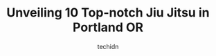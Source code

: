 ---
layout: ampstory
image: https://i0.wp.com/www.depkes.org/wp-content/uploads/2023/06/jiu-jitsu-0-in-portland-or-1685770152.jpeg?resize=640,853
author: techidn
featured: false
description: Discover the impressive array of Jiu Jitsu options in Portland OR, where you can find 10 of the largest Jiu Jitsu establishments in the area. From renowned classics to hidden gems, Portland 
title: Unveiling 10 Top-notch Jiu Jitsu in Portland OR
cover:
   title: Unveiling 10 Top-notch Jiu Jitsu in Portland OR
   subtitle: Rickpate
   background: https://www.depkes.org/wp-content/uploads/2023/06/jiu-jitsu-0-in-portland-or-1685770152.jpeg

pages: 
 - layout: thirds
   top: <h1>#1 Straight Blast Gym Portland - BJJ & MMA Gym</h1>
   bottom: "<p>Havent been here in a few years so may be different but they arent a gym Id recommend whatsoever. Unless you wanna get locked in a too expensive contract and not be ab</p>"
   background: https://www.depkes.org/wp-content/uploads/2023/06/jiu-jitsu-1-in-portland-or-1685770152.jpeg
   backgroundblur: true
 - layout: thirds
   top: <h1>#2 Industrial Strength - Fitness & Jiu Jitsu</h1>
   bottom: "<p>Industrial Strength is a stellar gym, community, and sport-specific outfit for olympic-style weightlifting and Jiu Jitsu athletes. The owners, Mira and Tony, are highly s</p>"
   background: https://www.depkes.org/wp-content/uploads/2023/06/jiu-jitsu-2-in-portland-or-1685770152.jpeg
   cta:
      link: https://www.depkes.org/blog/unveiling-10-top-notch-jiu-jitsu-in-portland-or/
      text: Unveiling 10 Top-notch Jiu Jitsu in Portland OR
 - layout: thirds
   top: <h1>#3 Mata Leao Combat Sports</h1>
   bottom: "<p>1115 SE Stephens St, Portland, OR 97214, United States</p>"
   background: https://www.depkes.org/wp-content/uploads/2023/06/jiu-jitsu-3-in-portland-or-1685770153.jpeg
   cta:
      link: https://www.depkes.org/blog/unveiling-10-top-notch-jiu-jitsu-in-portland-or/
      text: Unveiling 10 Top-notch Jiu Jitsu in Portland OR
 - layout: thirds
   top: <h1>#4 Renzo Gracie Jiu Jitsu Portland</h1>
   bottom: "<p>833 N Shaver St, Portland, OR 97227, United States</p>"
   background: https://images.unsplash.com/photo-1618556658017-fd9c732d1360?ixlib=rb-4.0.3&ixid=MnwxMjA3fDB8MHxwaG90by1wYWdlfHx8fGVufDB8fHx8&auto=format&fit=crop&w=640&h=853&q=80
   cta:
      link: https://www.depkes.org/blog/unveiling-10-top-notch-jiu-jitsu-in-portland-or/
      text: Unveiling 10 Top-notch Jiu Jitsu in Portland OR
 - layout: thirds
   top: <h1>#5 TigerStyle Combat Sports</h1>
   bottom: "<p>5308 SE Foster Rd, Portland, OR 97206, United States</p>"
   background: https://images.unsplash.com/photo-1597773150796-e5c14ebecbf5?ixlib=rb-4.0.3&ixid=MnwxMjA3fDB8MHxwaG90by1wYWdlfHx8fGVufDB8fHx8&auto=format&fit=crop&w=640&h=853&q=80
   cta:
      link: https://www.depkes.org/blog/unveiling-10-top-notch-jiu-jitsu-in-portland-or/
      text: Unveiling 10 Top-notch Jiu Jitsu in Portland OR
 - layout: thirds
   top: <h1>#6 Alive MMA</h1>
   bottom: "<p>5607 SE Woodstock Blvd, Portland, OR 97206, United States</p>"
   background: https://images.unsplash.com/photo-1515405295579-ba7b45403062?ixlib=rb-4.0.3&ixid=MnwxMjA3fDB8MHxwaG90by1wYWdlfHx8fGVufDB8fHx8&auto=format&fit=crop&w=640&h=853&q=80
   cta:
      link: https://www.depkes.org/blog/unveiling-10-top-notch-jiu-jitsu-in-portland-or/
      text: Unveiling 10 Top-notch Jiu Jitsu in Portland OR
 - layout: thirds
   top: <h1>#7 10th Planet Jiu Jitsu Portland</h1>
   bottom: "<p>1735 SE Grand Ave, Portland, OR 97214, United States</p>"
   background: https://images.unsplash.com/photo-1527066579998-dbbae57f45ce?ixlib=rb-4.0.3&ixid=MnwxMjA3fDB8MHxwaG90by1wYWdlfHx8fGVufDB8fHx8&auto=format&fit=crop&w=640&h=853&q=80
   cta:
      link: https://www.depkes.org/blog/unveiling-10-top-notch-jiu-jitsu-in-portland-or/
      text: Unveiling 10 Top-notch Jiu Jitsu in Portland OR
 - layout: thirds
   middle: Continue reading...
   background: https://images.unsplash.com/photo-1613843873231-1447db182f97?ixlib=rb-4.0.3&ixid=MnwxMjA3fDB8MHxwaG90by1wYWdlfHx8fGVufDB8fHx8&auto=format&fit=crop&w=640&h=853&q=80
   cta:
      link: https://www.depkes.org/blog/unveiling-10-top-notch-jiu-jitsu-in-portland-or/
      text: Unveiling 10 Top-notch Jiu Jitsu in Portland OR
      
---